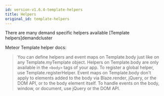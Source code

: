```yaml
---
id: version-v1.6.4-template-helpers
title: Helpers
original_id: template-helpers
---
```


There are many demand specific helpers available [Template helpers]demandcluster

Meteor Template helper docs:

> You can define helpers and event maps on Template.body just like on any Template.myTemplate object. Helpers on Template.body are only available in the `<body>` tags of your app. To register a global helper, use Template.registerHelper. Event maps on Template.body don't apply to elements added to the body via Blaze.render, jQuery, or the DOM API, or to the body element itself. To handle events on the body, window, or document, use jQuery or the DOM API.
